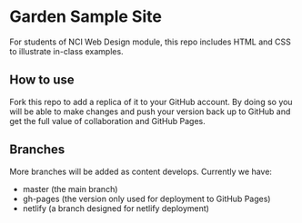 # Garden Sample Site

For students of NCI Web Design module, this repo includes HTML and CSS to illustrate in-class examples.

## How to use

Fork this repo to add a replica of it to your GitHub account. By doing so you will be able to make changes and push your version back up to GitHub and get the full value of collaboration and GitHub Pages.

## Branches

More branches will be added as content develops. Currently we have:

- master (the main branch)
- gh-pages (the version only used for deployment to GitHub Pages)
- netlify (a branch designed for netlify deployment)

